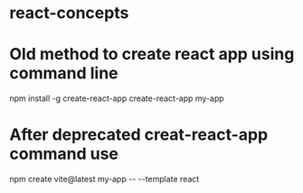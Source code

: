 # react-concepts

# Old method to create react app using command line
npm install -g create-react-app
create-react-app my-app

# After deprecated creat-react-app command use
npm create vite@latest my-app -- --template react
